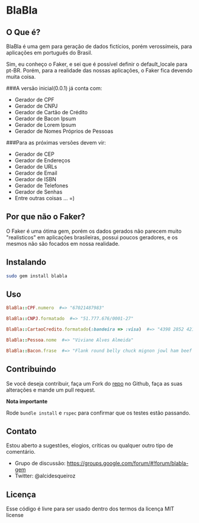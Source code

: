 BlaBla
=====

O Que é?
--------

BlaBla é uma gem para geração de dados fictícios, porém verossímeis, para aplicações em português do Brasil.

Sim, eu conheço o Faker, e sei que é possível definir o default_locale para pt-BR. 
Porém, para a realidade das nossas aplicações, o Faker fica devendo muita coisa.

###A versão inicial(0.0.1) já conta com:

*	Gerador de CPF
*	Gerador de CNPJ
*	Gerador de Cartão de Crédito
*	Gerador de Bacon Ipsum
*	Gerador de Lorem Ipsum
*	Gerador de Nomes Próprios de Pessoas

###Para as próximas versões devem vir:

*	Gerador de CEP	
*	Gerador de Endereços
*	Gerador de URLs
*	Gerador de Email
*	Gerador de ISBN
*	Gerador de Telefones
*	Gerador de Senhas
*	Entre outras coisas ... =)

Por que não o Faker?
--------------------
O Faker é uma ótima gem, porém os dados gerados não parecem muito "realísticos" em aplicações brasileiras, possui poucos geradores, e os mesmos não são focados em nossa realidade.

Instalando
----------
```bash
sudo gem install blabla
```

Uso
-----
```ruby
BlaBla::CPF.numero  #=> "67021487983"

BlaBla::CNPJ.formatado  #=> "51.777.676/0001-27"

BlaBla::CartaoCredito.formatado(:bandeira => :visa)  #=> "4398 2852 4214 7717"

BlaBla::Pessoa.nome  #=> "Viviane Alves Almeida"

BlaBla::Bacon.frase  #=> "Flank round belly chuck mignon jowl ham beef mignon."
```

Contribuindo
------------
Se você deseja contribuir, faça um Fork do [repo](https://github.com/alcidesqueiroz/faker) no Github, faça as suas alterações e mande um pull request.

**Nota importante**

Rode `bundle install` e `rspec` para confirmar que os testes estão passando.

Contato
-------
Estou aberto a sugestões, elogios, críticas ou qualquer outro tipo de comentário. 

*	Grupo de discussão: https://groups.google.com/forum/#!forum/blabla-gem
*	Twitter: @alcidesqueiroz

Licença
-------
Esse código é livre para ser usado dentro dos termos da licença MIT license
